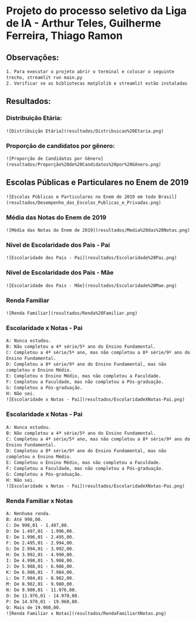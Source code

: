 # Projeto do processo seletivo da Liga de IA - Arthur Teles, Guilherme Ferreira, Thiago Ramon

## Observações:
    1. Para executar o projeto abrir o terminal e colocar o seguinte trecho, streamlit run main.py
    2. Verificar se as bibliotecas matplolib e streamlit estão instaladas

## Resultados:

### Distribuição Etária:
    ![Distribuição Etária](resultados/Distribuicao%20Etaria.png)
### Proporção de candidatos por gênero:
    ![Proporção de Candidatos por Gênero](resultados/Proporção%20de%20Candidatos%20por%20Gênero.png)
## Escolas Públicas e Particulares no Enem de 2019
    ![Escolas Públicas e Particulares no Enem de 2019 em todo Brasil](resultados/Desempenho_das_Escolas_Publicas_e_Privadas.png)
### Média das Notas do Enem de 2019
    ![Média das Notas do Enem de 2019](resultados/Media%20das%20Notas.png)
### Nível de Escolaridade dos Pais - Pai
    ![Escolaridade dos Pais - Pai](resultados/Escolaridade%20Pai.png)
### Nível de Escolaridade dos Pais - Mãe
    ![Escolaridade dos Pais - Mãe](resultados/Escolaridade%20Mae.png)
### Renda Familiar
    ![Renda Familiar](resultados/Renda%20Familiar.png)
### Escolaridade x Notas - Pai
    A: Nunca estudou.
    B: Não completou a 4ª série/5º ano do Ensino Fundamental.
    C: Completou a 4ª série/5º ano, mas não completou a 8ª série/9º ano do Ensino Fundamental.
    D: Completou a 8ª série/9º ano do Ensino Fundamental, mas não completou o Ensino Médio.
    E: Completou o Ensino Médio, mas não completou a Faculdade.
    F: Completou a Faculdade, mas não completou a Pós-graduação.
    G: Completou a Pós-graduação.
    H: Não sei.
    ![Escolaridade x Notas - Pai](resultados/EscolaridadeXNotas-Pai.png)
### Escolaridade x Notas - Pai
    A: Nunca estudou.
    B: Não completou a 4ª série/5º ano do Ensino Fundamental.
    C: Completou a 4ª série/5º ano, mas não completou a 8ª série/9º ano do Ensino Fundamental.
    D: Completou a 8ª série/9º ano do Ensino Fundamental, mas não completou o Ensino Médio.
    E: Completou o Ensino Médio, mas não completou a Faculdade.
    F: Completou a Faculdade, mas não completou a Pós-graduação.
    G: Completou a Pós-graduação.
    H: Não sei.
    ![Escolaridade x Notas - Pai](resultados/EscolaridadeXNotas-Pai.png)
### Renda Familiar x Notas
    A: Nenhuma renda.
    B: Até 998,00.
    C: De 998,01 - 1.497,00.
    D: De 1.497,01 - 1.996,00.
    E: De 1.996,01 - 2.495,00.
    F: De 2.495,01 - 2.994,00.
    G: De 2.994,01 - 3.992,00.
    H: De 3.992,01 - 4.990,00.
    I: De 4.990,01 - 5.988,00.
    J: De 5.988,01 - 6.986,00.
    K: De 6.986,01 - 7.984,00.
    L: De 7.984,01 - 8.982,00.
    M: De 8.982,01 - 9.980,00.
    N: De 9.980,01 - 11.976,00.
    O: De 11.976,01 - 14.970,00.
    P: De 14.970,01 - 19.960,00.
    Q: Mais de 19.960,00.
    ![Renda Familiar x Notas](resultados/RendaFamiliarXNotas.png)
